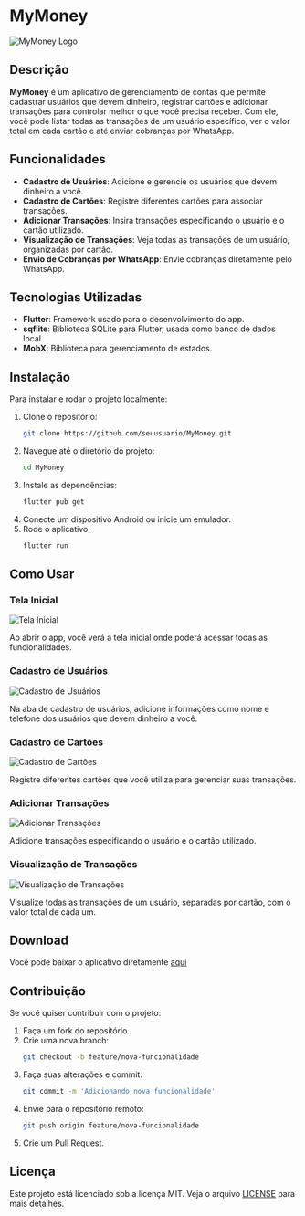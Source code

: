 # MyMoney

![MyMoney Logo](https://github.com/Lucas-Linhar3s/MyMoney/blob/main/workspace/assets/images/iconApp.png)

## Descrição

**MyMoney** é um aplicativo de gerenciamento de contas que permite cadastrar usuários que devem dinheiro, registrar cartões e adicionar transações para controlar melhor o que você precisa receber. Com ele, você pode listar todas as transações de um usuário específico, ver o valor total em cada cartão e até enviar cobranças por WhatsApp.

## Funcionalidades

- **Cadastro de Usuários**: Adicione e gerencie os usuários que devem dinheiro a você.
- **Cadastro de Cartões**: Registre diferentes cartões para associar transações.
- **Adicionar Transações**: Insira transações especificando o usuário e o cartão utilizado.
- **Visualização de Transações**: Veja todas as transações de um usuário, organizadas por cartão.
- **Envio de Cobranças por WhatsApp**: Envie cobranças diretamente pelo WhatsApp.

## Tecnologias Utilizadas

- **Flutter**: Framework usado para o desenvolvimento do app.
- **sqflite**: Biblioteca SQLite para Flutter, usada como banco de dados local.
- **MobX**: Biblioteca para gerenciamento de estados.

## Instalação

Para instalar e rodar o projeto localmente:

1. Clone o repositório:
    ```bash
    git clone https://github.com/seuusuario/MyMoney.git
    ```
2. Navegue até o diretório do projeto:
    ```bash
    cd MyMoney
    ```
3. Instale as dependências:
    ```bash
    flutter pub get
    ```
4. Conecte um dispositivo Android ou inicie um emulador.
5. Rode o aplicativo:
    ```bash
    flutter run
    ```

## Como Usar

### Tela Inicial

![Tela Inicial](https://github.com/Lucas-Linhar3s/MyMoney/blob/main/workspace/assets/screens/usersM.jpeg)

Ao abrir o app, você verá a tela inicial onde poderá acessar todas as funcionalidades.

### Cadastro de Usuários

![Cadastro de Usuários](https://github.com/Lucas-Linhar3s/MyMoney/blob/main/workspace/assets/screens/createU.jpeg)

Na aba de cadastro de usuários, adicione informações como nome e telefone dos usuários que devem dinheiro a você.

### Cadastro de Cartões

![Cadastro de Cartões](https://github.com/Lucas-Linhar3s/MyMoney/blob/main/workspace/assets/screens/createC.jpeg)

Registre diferentes cartões que você utiliza para gerenciar suas transações.

### Adicionar Transações

![Adicionar Transações](https://github.com/Lucas-Linhar3s/MyMoney/blob/main/workspace/assets/screens/createT.jpeg) 

Adicione transações especificando o usuário e o cartão utilizado.

### Visualização de Transações

![Visualização de Transações](https://github.com/Lucas-Linhar3s/MyMoney/blob/main/workspace/assets/screens/listT.jpeg) 

Visualize todas as transações de um usuário, separadas por cartão, com o valor total de cada um.

## Download

Você pode baixar o aplicativo diretamente [aqui](https://drive.google.com/file/d/1X3_KR2Yw-9f2VKiBTd24EGl6pB52tSnz/view?usp=sharing)

## Contribuição

Se você quiser contribuir com o projeto:

1. Faça um fork do repositório.
2. Crie uma nova branch:
    ```bash
    git checkout -b feature/nova-funcionalidade
    ```
3. Faça suas alterações e commit:
    ```bash
    git commit -m 'Adicionando nova funcionalidade'
    ```
4. Envie para o repositório remoto:
    ```bash
    git push origin feature/nova-funcionalidade
    ```
5. Crie um Pull Request.

## Licença

Este projeto está licenciado sob a licença MIT. Veja o arquivo [LICENSE](LICENSE) para mais detalhes.
